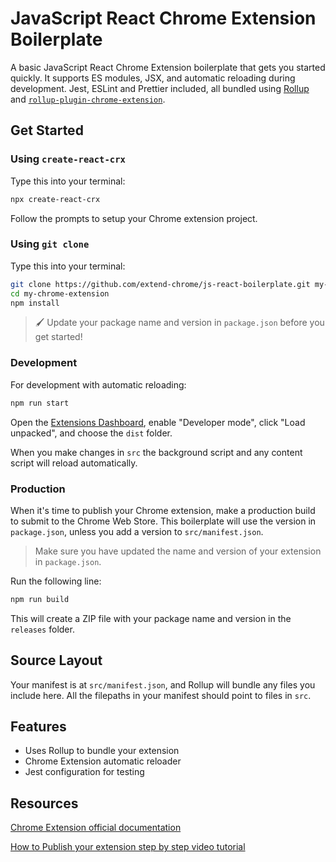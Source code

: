 # JavaScript React Chrome Extension Boilerplate

A basic JavaScript React Chrome Extension boilerplate that gets you started quickly. It supports ES modules, JSX, and automatic reloading during development. Jest, ESLint and Prettier included, all bundled using [Rollup](https://rollupjs.org/guide/en/) and [`rollup-plugin-chrome-extension`](https://extend-chrome.dev/rollup-plugin).

## Get Started

### Using `create-react-crx`

Type this into your terminal:

```sh
npx create-react-crx
```

Follow the prompts to setup your Chrome extension project.

### Using `git clone`

Type this into your terminal:

```sh
git clone https://github.com/extend-chrome/js-react-boilerplate.git my-chrome-extension
cd my-chrome-extension
npm install
```

> 🖌️ Update your package name and version in `package.json` before you get started!

### Development

For development with automatic reloading:

```sh
npm run start
```

Open the [Extensions Dashboard](chrome://extensions), enable "Developer mode", click "Load unpacked", and choose the `dist` folder.

When you make changes in `src` the background script and any content script will reload automatically.

### Production

When it's time to publish your Chrome extension, make a production build to submit to the Chrome Web Store. This boilerplate will use the version in `package.json`, unless you add a version to `src/manifest.json`.

> Make sure you have updated the name and version of your extension in `package.json`.

Run the following line:

```sh
npm run build
```

This will create a ZIP file with your package name and version in the `releases`
folder.

## Source Layout

Your manifest is at `src/manifest.json`, and Rollup will bundle any files you
include here. All the filepaths in your manifest should point to files in `src`.

## Features

- Uses Rollup to bundle your extension
- Chrome Extension automatic reloader
- Jest configuration for testing

## Resources

[Chrome Extension official documentation](https://developer.chrome.com/docs/webstore/)

[How to Publish your extension step by step video tutorial](https://www.youtube.com/playlist?list=PLYlOQabA4Mm0bPiMKIBMgZK0u2jbYsrC6)


